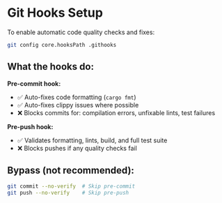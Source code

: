 # Git Hooks Setup

To enable automatic code quality checks and fixes:

```bash
git config core.hooksPath .githooks
```

## What the hooks do:

**Pre-commit hook:**
- ✅ Auto-fixes code formatting (`cargo fmt`)
- ✅ Auto-fixes clippy issues where possible
- ❌ Blocks commits for: compilation errors, unfixable lints, test failures

**Pre-push hook:**
- ✅ Validates formatting, lints, build, and full test suite
- ❌ Blocks pushes if any quality checks fail

## Bypass (not recommended):
```bash
git commit --no-verify  # Skip pre-commit
git push --no-verify    # Skip pre-push
```
